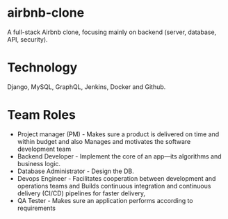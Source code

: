 # airbnb-clone

A full-stack Airbnb clone, focusing mainly on backend (server, database, API, security).

# Technology
Django, MySQL, GraphQL, Jenkins, Docker and Github.

# Team Roles
- Project manager (PM) - Makes sure a product is delivered on time and within budget and also Manages and motivates the software development team
- Backend Developer - Implement the core of an app—its algorithms and business logic.
- Database Administrator - Design the DB.
- Devops Engineer - Facilitates cooperation between development and operations teams and Builds continuous integration and continuous delivery (CI/CD) pipelines for faster delivery,
- QA Tester - Makes sure an application performs according to requirements
